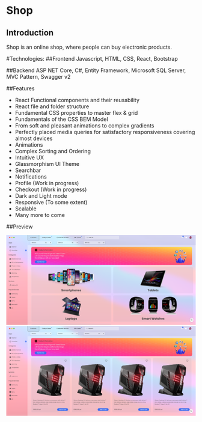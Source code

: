 # Shop

## Introduction
Shop is an online shop, where people can buy electronic products.

#Technologies:
##Frontend
Javascript, HTML, CSS, React, Bootstrap

##Backend
ASP NET Core, C#, Entity Framework, Microsoft SQL Server, MVC Pattern, Swagger v2

##Features

- React Functional components and their reusability
- React file and folder structure
- Fundamental CSS properties to master flex & grid
- Fundamentals of the CSS BEM Model
- From soft and pleasant animations to complex gradients
- Perfectly placed media queries for satisfactory responsiveness covering almost devices
- Animations
- Complex Sorting and Ordering
- Intuitive UX
- Glassmorphism UI Theme
- Searchbar
- Notifications
- Profile (Work in progress)
- Checkout (Work in progress)
- Dark and Light mode
- Responsive (To some extent)
- Scalable
- Many more to come

##Preview


![1](./MyShop/shop/images/1.png)
![2](./MyShop/shop/images/2.png)
